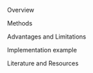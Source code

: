 Overview 

Methods 

Advantages and Limitations 

Implementation example 

Literature and Resources
